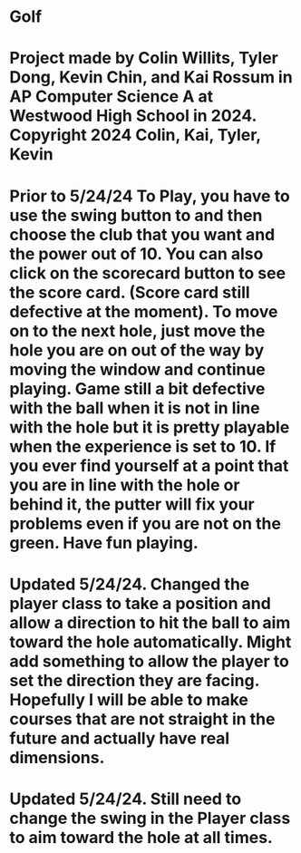 # Golf
# Project made by Colin Willits, Tyler Dong, Kevin Chin, and Kai Rossum in AP Computer Science A at Westwood High School in 2024. Copyright 2024 Colin, Kai, Tyler, Kevin
# Prior to 5/24/24 To Play, you have to use the swing button to and then choose the club that you want and the power out of 10. You can also click on the scorecard button to see the score card. (Score card still defective at the moment). To move on to the next hole, just move the hole you are on out of the way by moving the window and continue playing. Game still a bit defective with the ball when it is not in line with the hole but it is pretty playable when the experience is set to 10. If you ever find yourself at a point that you are in line with the hole or behind it, the putter will fix your problems even if you are not on the green. Have fun playing.

# Updated 5/24/24. Changed the player class to take a position and allow a direction to hit the ball to aim toward the hole automatically. Might add something to allow the player to set the direction they are facing. Hopefully I will be able to make courses that are not straight in the future and actually have real dimensions.

# Updated 5/24/24. Still need to change the swing in the Player class to aim toward the hole at all times.
